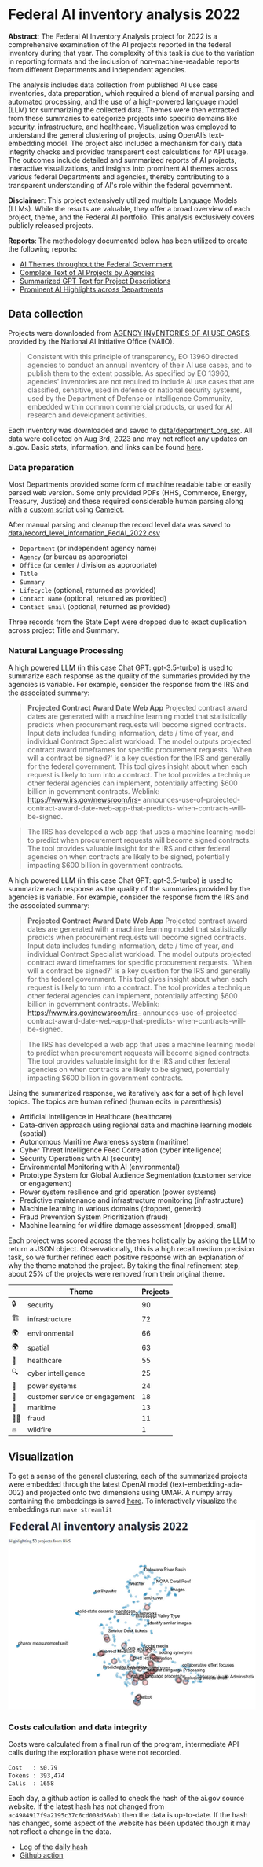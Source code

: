 # Federal AI inventory analysis 2022

**Abstract**: The Federal AI Inventory Analysis project for 2022 is a comprehensive examination of the AI projects reported in the federal inventory during that year. The complexity of this task is due to the variation in reporting formats and the inclusion of non-machine-readable reports from different Departments and independent agencies.

The analysis includes data collection from published AI use case inventories, data preparation, which required a blend of manual parsing and automated processing, and the use of a high-powered language model (LLM) for summarizing the collected data. Themes were then extracted from these summaries to categorize projects into specific domains like security, infrastructure, and healthcare. Visualization was employed to understand the general clustering of projects, using OpenAI’s text-embedding model. The project also included a mechanism for daily data integrity checks and provided transparent cost calculations for API usage. The outcomes include detailed and summarized reports of AI projects, interactive visualizations, and insights into prominent AI themes across various federal Departments and agencies, thereby contributing to a transparent understanding of AI's role within the federal government.

**Disclaimer**: This project extensively utilized multiple Language Models (LLMs). While the results are valuable, they offer a broad overview of each project, theme, and the Federal AI portfolio. This analysis exclusively covers publicly released projects.

**Reports**: The methodology documented below has been utilized to create the following reports:

+ [AI Themes throughout the Federal Government](results/AI_themes.md)
+ [Complete Text of AI Projects by Agencies](results/AI_projects_full_text_by_Department.md)
+ [Summarized GPT Text for Project Descriptions](results/AI_projects_summary_text_by_Department.md)
+ [Prominent AI Highlights across Departments](results/AI_highlights_by_Department.md)


## Data collection

Projects were downloaded from [AGENCY INVENTORIES OF AI USE CASES](https://www.ai.gov/ai-use-case-inventories/), provided by the National AI Initiative Office (NAIIO).

> Consistent with this principle of transparency, EO 13960 directed agencies to conduct an annual inventory of their AI use cases, and to publish them to the extent possible. As specified by EO 13960, agencies' inventories are not required to include AI use cases that are classified, sensitive, used in defense or national security systems, used by the Department of Defense or Intelligence Community, embedded within common commercial products, or used for AI research and development activities.

Each inventory was downloaded and saved to [data/department_org_src](data/department_org_src).
All data were collected on Aug 3rd, 2023 and may not reflect any updates on ai.gov.
Basic stats, information, and links can be found [here](data/high_level_stats_from_AI_gov.csv).

### Data preparation

Most Departments provided some form of machine readable table or easily parsed web version. Some only provided PDFs (HHS, Commerce, Energy, Treasury, Justice) and these required considerable human parsing along with a [custom script](P0_parse_pdf2table.py) using [Camelot](https://github.com/camelot-dev/camelot).

After manual parsing and cleanup the record level data was saved to [data/record_level_information_FedAI_2022.csv](data/record_level_information_FedAI_2022.csv)

+ `Department` (or independent agency name)
+ `Agency` (or bureau as appropriate)
+ `Office` (or center / division as appropriate)
+ `Title`
+ `Summary`
+ `Lifecycle` (optional, returned as provided)
+ `Contact Name` (optional, returned as provided)
+ `Contact Email` (optional, returned as provided)

Three records from the State Dept were dropped due to exact duplication across project Title and Summary.

### Natural Language Processing

A high powered LLM (in this case Chat GPT: gpt-3.5-turbo) is used to summarize each response as the quality of the summaries provided by the agencies is variable. For example, consider the response from the IRS and the associated summary:

> **Projected Contract Award Date Web App** Projected contract award dates are generated with a machine learning  model that statistically predicts when procurement requests will become  signed contracts. Input data includes funding information, date / time of  year, and individual Contract Specialist workload. The model outputs  projected contract award timeframes for specific procurement requests.   'When will a contract be signed?' is a key question for the IRS and  generally for the federal government. This tool gives insight about when  each request is likely to turn into a contract. The tool provides a technique  other federal agencies can implement, potentially affecting $600 billion in  government contracts. Weblink: https://www.irs.gov/newsroom/irs- announces-use-of-projected-contract-award-date-web-app-that-predicts- when-contracts-will-be-signed.

> The IRS has developed a web app that uses a machine learning model to predict when procurement requests will become signed contracts. The tool provides valuable insight for the IRS and other federal agencies on when contracts are likely to be signed, potentially impacting $600 billion in government contracts.


A high powered LLM (in this case Chat GPT: gpt-3.5-turbo) is used to summarize each response as the quality of the summaries provided by the agencies is variable. For example, consider the response from the IRS and the associated summary:

> **Projected Contract Award Date Web App** Projected contract award dates are generated with a machine learning  model that statistically predicts when procurement requests will become  signed contracts. Input data includes funding information, date / time of  year, and individual Contract Specialist workload. The model outputs  projected contract award timeframes for specific procurement requests.   'When will a contract be signed?' is a key question for the IRS and  generally for the federal government. This tool gives insight about when  each request is likely to turn into a contract. The tool provides a technique  other federal agencies can implement, potentially affecting $600 billion in  government contracts. Weblink: https://www.irs.gov/newsroom/irs- announces-use-of-projected-contract-award-date-web-app-that-predicts- when-contracts-will-be-signed.

> The IRS has developed a web app that uses a machine learning model to predict when procurement requests will become signed contracts. The tool provides valuable insight for the IRS and other federal agencies on when contracts are likely to be signed, potentially impacting $600 billion in government contracts.

Using the summarized response, we iteratively ask for a set of high level topics. The topics are human refined (human edits in parenthesis)

+ Artificial Intelligence in Healthcare (healthcare)
+ Data-driven approach using regional data and machine learning models (spatial)
+ Autonomous Maritime Awareness system (maritime)
+ Cyber Threat Intelligence Feed Correlation (cyber intelligence)
+ Security Operations with AI (security)
+ Environmental Monitoring with AI (environmental)
+ Prototype System for Global Audience Segmentation (customer service or engagement)
+ Power system resilience and grid operation (power systems)
+ Predictive maintenance and infrastructure monitoring (infrastructure)
+ Machine learning in various domains (dropped, generic)
+ Fraud Prevention System Prioritization (fraud)
+ Machine learning for wildfire damage assessment (dropped, small)

Each project was scored across the themes holistically by asking the LLM to return a JSON object. Observationally, this is a high recall medium precision task, so we further refined each positive response with an explanation of why the theme matched the project. By taking the final refinement step, about 25% of the projects were removed from their original theme.

|       | Theme                           | Projects |
|------------|---------------------------------|-------|
| 🔒         | security                        | 90    |
| 🏗️         | infrastructure                  | 72    |
| 🌍         | environmental                   | 66    |
| 🌍         | spatial                         | 63    |
| 🏥         | healthcare                      | 55    |
| 🔍         | cyber intelligence              | 25    |
| 🔌         | power systems                   | 24    |
| 🤝         | customer service or engagement  | 18    |
| 🌊         | maritime                        | 13    |
| 🕵️‍♂️       | fraud                           | 11    |
| 🔥         | wildfire                        | 1     |

## Visualization

To get a sense of the general clustering, each of the summarized projects were embedded through the latest OpenAI model (text-embedding-ada-002) and projected onto two dimensions using UMAP. A numpy array containing the embeddings is saved [here](data/GPT_embedding.npy). To interactively visualize the embeddings run `make streamlit`

![Visualization of Federal AI Projects](results/streamlit_demo.jpg)

### Costs calculation and data integrity 

Costs were calculated from a final run of the program, intermediate API calls during the exploration phase were not recorded.

```
Cost   : $0.79
Tokens : 393,474
Calls  : 1658
```

Each day, a github action is called to check the hash of the ai.gov source website. If the latest hash has not changed from `ac4984917f9a2195c37c6cd008d56ab1` then the data is up-to-date. If the hash has changed, some aspect of the website has been updated though it may not reflect a change in the data.

+ [Log of the daily hash](data/ai_gov_md5hash.csv)
+ [Github action](.github/workflows/md5_website_check.yml)